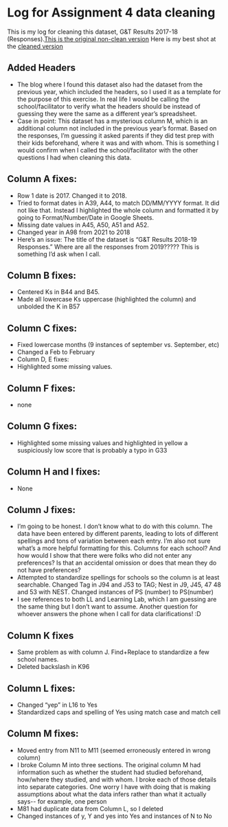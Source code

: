# Log for Assignment 4 data cleaning

This is my log for cleaning this dataset, G&T Results 2017-18 (Responses).[This is the original non-clean version](https://docs.google.com/spreadsheets/d/1ADBCzoygAnABE37-XtKQuJqeWIfvZUEHKfHRqbE3rOE/edit#gid=420693080) 
Here is my best shot at the [cleaned version](https://docs.google.com/spreadsheets/d/1q2DuReSMlP9gQi91NJeeZ9WDJdHJ4m_7-JMX0qGV-yM/edit#gid=420693080)

## Added Headers
* The blog where I found this dataset also had the dataset from the previous year, which included the headers, so I used it as a template for the purpose of this exercise. In real life I would be calling the school/facilitator to verify what the headers should be instead of guessing they were the same as a different year’s spreadsheet.
* Case in point: This dataset has a mysterious column M, which is an additional column not included in the previous year’s format. Based on the responses, I’m guessing it asked parents if they did test prep with their kids beforehand, where it was and with whom. This is something I would confirm when I called the school/facilitator with the other questions I had when cleaning this data.

## Column A fixes:
* Row 1 date is 2017. Changed it to 2018.
* Tried to format dates in A39, A44, to match DD/MM/YYYY format. It did not like that. Instead I highlighted the whole column and formatted it  by going to Format/Number/Date in Google Sheets. 
* Missing date values in A45, A50, A51 and A52. 
* Changed year in A98 from 2021 to 2018
* Here’s an issue: The title of the dataset is “G&T Results 2018-19 Responses.” Where are all the responses from 2019????? This is something I’d ask when I call.

## Column B fixes:
* Centered Ks in B44 and B45.
* Made all lowercase Ks uppercase (highlighted the column) and unbolded the K in B57

## Column C fixes:
* Fixed lowercase months (9 instances of september vs. September, etc)
* Changed a Feb to February
* Column D, E fixes:
* Highlighted some missing values.

## Column F fixes:
* none

## Column G fixes:
* Highlighted some missing values and highlighted in yellow a suspiciously low score that is probably a typo in G33

## Column H and I  fixes:
* None

## Column J fixes:
* I’m going to be honest. I don’t know what to do with this column. The data have been entered by different parents, leading to lots of different spellings and tons of variation between each entry. I’m also not sure what’s a more helpful formatting for this. Columns for each school? And how would I show that there were folks who did not enter any preferences? Is that an accidental omission or does that mean they do not have preferences?
* Attempted to standardize spellings for schools so the column is at least searchable. Changed Tag in J94 and J53 to TAG; Nest in J9, J45, 47 48 and 53 with NEST. Changed instances of PS (number) to PS(number) 
* I see references to both LL and Learning Lab, which I am guessing are the same thing but I don’t want to assume. Another question for whoever answers the phone when I call for data clarifications! :D

## Column K fixes
* Same problem as with column J. Find+Replace to standardize a few school names.
* Deleted backslash in K96

## Column L fixes:
* Changed “yep” in L16 to Yes
* Standardized caps and spelling of Yes using match case and match cell

## Column M fixes:
* Moved entry from N11 to M11 (seemed erroneously entered in wrong column)
* I broke Column M into three sections. The original column M had information such as whether the student had studied beforehand, how/where they studied, and with whom. I broke each of those details into separate categories. One worry I have with doing that is making assumptions about what the data infers rather than what it actually says-- for example, one person 
* M81 had duplicate data from Column L, so I deleted
* Changed instances of y, Y and yes into Yes and instances of N to No
